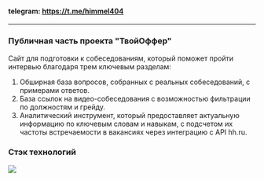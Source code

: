 #### telegram: https://t.me/himmel404
--------------------------------

### Публичная часть проекта "ТвойОффер"
Сайт для подготовки к собеседованиям, который поможет пройти интервью благодаря трем ключевым разделам:
1. Обширная база вопросов, собранных с реальных собеседований, с примерами ответов. 
2. База ссылок на видео-собеседования с возможностью фильтрации по должностям и грейду.
3. Аналитический инструмент, который предоставляет актуальную информацию по ключевым словам и навыкам, с подсчетом их частоты встречаемости в вакансиях через интеграцию с API hh.ru. 

### Стэк технологий
<div>
  <img src="https://skillicons.dev/icons?i=go,postgres,redis,docker" >
</div>